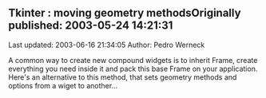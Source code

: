## Tkinter : moving geometry methodsOriginally published: 2003-05-24 14:21:31 
Last updated: 2003-06-16 21:34:05 
Author: Pedro Werneck 
 
A common way to create new compound widgets is to inherit Frame, create everything you need inside it and pack this base Frame on your application. Here's an alternative to this method, that sets geometry methods and options from a wiget to another...